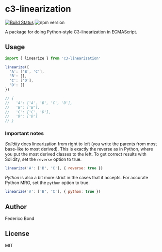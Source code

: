 
c3-linearization
================

[![Build Status](https://travis-ci.org/federicobond/c3-linearization.svg?branch=master)](https://travis-ci.org/federicobond/c3-linearization)
![npm version](https://img.shields.io/npm/v/c3-linearization.svg)

A package for doing Python-style C3-linearization in ECMAScript.

## Usage

```javascript
import { linearize } from 'c3-linearization'

linearize({
  'A': ['B', 'C'],
  'B': [],
  'C': ['D'],
  'D': []
})

// {
//   'A': ['A', 'B', 'C', 'D'],
//   'B': ['B'],
//   'C': ['C', 'D'],
//   'D': ['D']
// }
```

### Important notes

*Solidity* does linearization from right to left (you write the parents from most
base-like to most derived). This is exactly the reverse as in Python, where you
put the most derived classes to the left. To get correct results with Solidity,
set the `reverse` option to true.

```javascript
linearize('A': ['B', 'C'], { reverse: true })
```

*Python* is also a bit more strict in the cases that it accepts. For accurate
Python MRO, set the `python` option to true.

```javascript
linearize('A': ['B', 'C'], { python: true })
```

## Author

Federico Bond

## License

MIT
